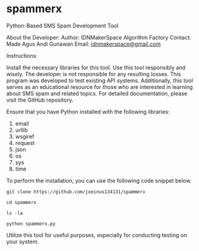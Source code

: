 # spammerx

Python-Based SMS Spam Development Tool

About the Developer:
Author: IDNMakerSpace Algorithm Factory
Contact: Made Agus Andi Gunawan
Email: idnmakerspace@gmail.com

Instructions:

Install the necessary libraries for this tool.
Use this tool responsibly and wisely.
The developer is not responsible for any resulting losses.
This program was developed to test existing API systems.
Additionally, this tool serves as an educational resource for those who are interested in learning about SMS spam and related topics.
For detailed documentation, please visit the GitHub repository.

Ensure that you have Python installed with the following libraries:

1. email
2. urllib
3. wsgiref
4. request
5. json
6. os
7. sys
8. time


To perform the installation, you can use the following code snippet below.

```
git clone https://github.com/joeinus134131/spammerx

cd spammerx

ls -la

python spammerx.py
```

Utilize this tool for useful purposes, especially for conducting testing on your system.
